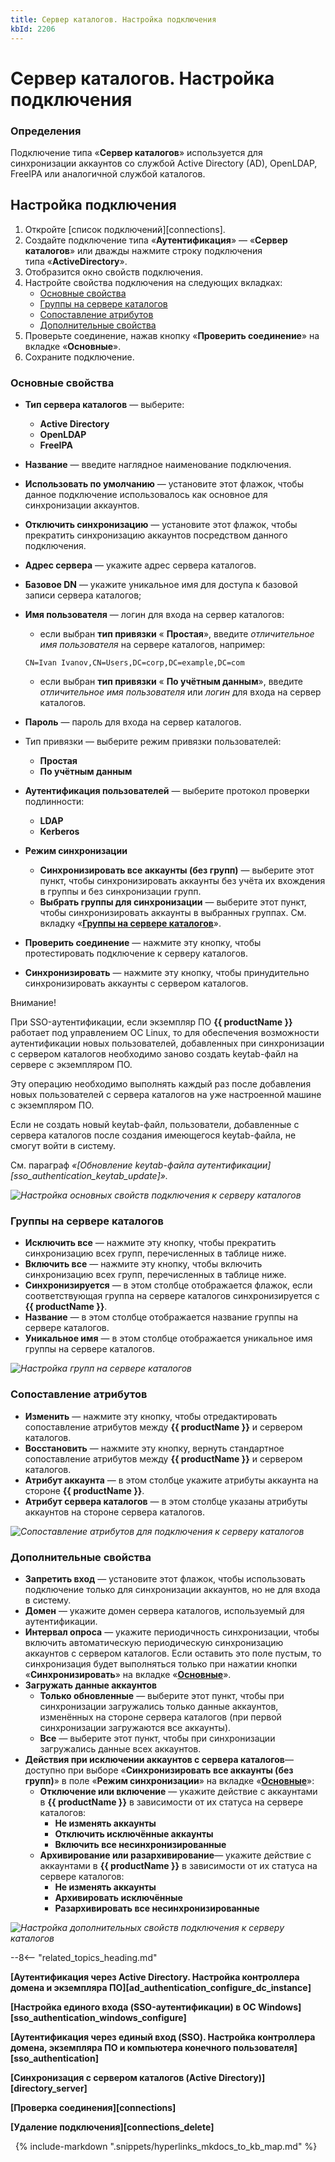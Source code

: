 ```yaml
---
title: Сервер каталогов. Настройка подключения
kbId: 2206
---
```


# Сервер каталогов. Настройка подключения

### Определения

Подключение типа «**Сервер каталогов**» используется для синхронизации аккаунтов со службой Active Directory (AD), OpenLDAP, FreeIPA или аналогичной службой каталогов.

## Настройка подключения

1. Откройте [список подключений][connections].
2. Создайте подключение типа «**Аутентификация**» — «**Сервер каталогов**» или дважды нажмите строку подключения типа «**ActiveDirectory**».
3. Отобразится окно свойств подключения.
4. Настройте свойства подключения на следующих вкладках:
    - [Основные свойства](#mcetoc_1gjrlqgbf3)
    - [Группы на сервере каталогов](#mcetoc_1gjrlqgbf5)
    - [Сопоставление атрибутов](#mcetoc_1gjrlqgbf6)
    - [Дополнительные свойства](#mcetoc_1gjrlqgbf7)
5. Проверьте соединение, нажав кнопку «**Проверить соединение**» на вкладке «**Основные**».
6. Сохраните подключение.

### Основные свойства

- **Тип сервера каталогов** — выберите:
    - **Active Directory**
    - **OpenLDAP**
    - **FreeIPA**
- **Название** — введите наглядное наименование подключения.
- **Использовать по умолчанию** — установите этот флажок, чтобы данное подключение использовалось как основное для синхронизации аккаунтов.
- **Отключить синхронизацию** — установите этот флажок, чтобы прекратить синхронизацию аккаунтов посредством данного подключения.
- **Адрес сервера** — укажите адрес сервера каталогов.
- **Базовое DN** — укажите уникальное имя для доступа к базовой записи сервера каталогов;
- **Имя пользователя** — логин для входа на сервер каталогов:
    - если выбран **тип привязки** « **Простая**», введите *отличительное имя пользователя* на сервере каталогов, например:
    
    ```
    CN=Ivan Ivanov,CN=Users,DC=corp,DC=example,DC=com
    ```
    - если выбран **тип привязки** « **По учётным данным**», введите *отличительное имя пользователя* или *логин* для входа на сервер каталогов.
- **Пароль** — пароль для входа на сервер каталогов.
- Тип привязки — выберите режим привязки пользователей:
    - **Простая**
    - **По учётным данным**
- **Аутентификация пользователей** — выберите протокол проверки подлинности:
    - **LDAP**
    - **Kerberos**
- **Режим синхронизации**
    - **Синхронизировать все аккаунты (без групп)** — выберите этот пункт, чтобы синхронизировать аккаунты без учёта их вхождения в группы и без синхронизации групп.
    - **Выбрать группы для синхронизации** — выберите этот пункт, чтобы синхронизировать аккаунты в выбранных группах. См. вкладку «**[Группы на сервере каталогов](#mcetoc_1gjrlqgbf5)**».
- **Проверить соединение** — нажмите эту кнопку, чтобы протестировать подключение к серверу каталогов.
- **Синхронизировать** — нажмите эту кнопку, чтобы принудительно синхронизировать аккаунты с сервером каталогов.

Внимание!

При SSO-аутентификации, если экземпляр ПО **{{ productName }}** работает под управлением ОС Linux, то для обеспечения возможности аутентификации новых пользователей, добавленных при синхронизации с сервером каталогов необходимо заново создать keytab-файл на сервере с экземпляром ПО.

Эту операцию необходимо выполнять каждый раз после добавления новых пользователей с сервера каталогов на уже настроенной машине с экземпляром ПО.

Если не создать новый keytab-файл, пользователи, добавленные с сервера каталогов после создания имеющегося keytab-файла, не смогут войти в систему.

См. параграф *«[Обновление keytab-файла аутентификации][sso_authentication_keytab_update]».*

_![Настройка основных свойств подключения к серверу каталогов](https://kb.comindware.ru/assets/img_660ea08b4cb22.png)_

### Группы на сервере каталогов

- **Исключить все** — нажмите эту кнопку, чтобы прекратить синхронизацию всех групп, перечисленных в таблице ниже.
- **Включить все** — нажмите эту кнопку, чтобы включить синхронизацию всех групп, перечисленных в таблице ниже.
- **Синхронизируется** — в этом столбце отображается флажок, если соответствующая группа на сервере каталогов синхронизируется с **{{ productName }}**.
- **Название** — в этом столбце отображается название группы на сервере каталогов.
- **Уникальное имя** — в этом столбце отображается уникальное имя группы на сервере каталогов.

_![Настройка групп на сервере каталогов](https://kb.comindware.ru/assets/img_660e9d880a16c.png)_

### Сопоставление атрибутов

- **Изменить** — нажмите эту кнопку, чтобы отредактировать сопоставление атрибутов между **{{ productName }}** и сервером каталогов.
- **Восстановить** — нажмите эту кнопку, вернуть стандартное сопоставление атрибутов между **{{ productName }}** и сервером каталогов.
- **Атрибут аккаунта** — в этом столбце укажите атрибуты аккаунта на стороне **{{ productName }}**.
- **Атрибут сервера каталогов** — в этом столбце указаны атрибуты аккаунтов на стороне сервера каталогов.

_![Сопоставление атрибутов для подключения к серверу каталогов](https://kb.comindware.ru/assets/img_660e9c2e22cd2.png)_

### Дополнительные свойства

- **Запретить вход** — установите этот флажок, чтобы использовать подключение только для синхронизации аккаунтов, но не для входа в систему.
- **Домен** — укажите домен сервера каталогов, используемый для аутентификации.
- **Интервал опроса** — укажите периодичность синхронизации, чтобы включить автоматическую периодическую синхронизацию аккаунтов с сервером каталогов. Если оставить это поле пустым, то синхронизация будет выполняться только при нажатии кнопки «**Синхронизировать**» на вкладке «**[Основные](#mcetoc_1gjrlqgbf4)**».
- **Загружать данные аккаунтов**
    - **Только обновленные** — выберите этот пункт, чтобы при синхронизации загружались только данные аккаунтов, изменённых на стороне сервера каталогов (при первой синхронизации загружаются все аккаунты).
    - **Все** — выберите этот пункт, чтобы при синхронизации загружались данные всех аккаунтов.
- **Действия при исключении аккаунтов с сервера каталогов**— доступно при выборе «**Синхронизировать все аккаунты (без групп)**» в поле «**Режим синхронизации**» на вкладке «**[Основные](#mcetoc_1gjrlqgbf4)**»:
    - **Отключение или включение** — укажите действие с аккаунтами в **{{ productName }}** в зависимости от их статуса на сервере каталогов:
        - **Не изменять аккаунты**
        - **Отключить исключённые аккаунты**
        - **Включить все несинхронизированные**
    - **Архивирование или разархивирование**— укажите действие с аккаунтами в **{{ productName }}** в зависимости от их статуса на сервере каталогов:
        - **Не изменять аккаунты**
        - **Архивировать исключённые**
        - **Разархивировать все несинхронизированные**

_![Настройка дополнительных свойств подключения к серверу каталогов](https://kb.comindware.ru/assets/img_660e9d677d04d.png)_

--8<-- "related_topics_heading.md"

**[Аутентификация через Active Directory. Настройка контроллера домена и экземпляра ПО][ad_authentication_configure_dc_instance]**

**[Настройка единого входа (SSO-аутентификации) в ОС Windows][sso_authentication_windows_configure]**

**[Аутентификация через единый вход (SSO). Настройка контроллера домена, экземпляра ПО и компьютера конечного пользователя][sso_authentication]**

**[Синхронизация с сервером каталогов (Active Directory)][directory_server]**

**[Проверка соединения][connections]**

**[Удаление подключения][connections_delete]**



 
{% include-markdown ".snippets/hyperlinks_mkdocs_to_kb_map.md" %}
